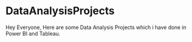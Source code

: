 # DataAnalysisProjects

Hey Everyone,
Here are some Data Analysis Projects which i have done in Power BI and Tableau.
